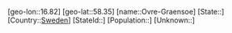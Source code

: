 ﻿---
location: [58.35,16.82]
type: City
tags:
- geo/City


SpocWebEntityId: 33201
isDeleted: false
confidential: public

---
[geo-lon::16.82]
[geo-lat::58.35]
[name::Ovre-Graensoe]
[State::]
[Country::[Sweden](geo/Continent/Europe/Sweden.md)]
[StateId::]
[Population::]
[Unknown::]

